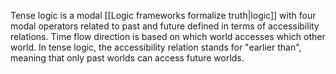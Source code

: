 Tense logic is a modal [[Logic frameworks formalize truth|logic]] with four modal operators related to past and future defined in terms of accessibility relations. Time flow direction is based on which world accesses which other world. In tense logic, the accessibility relation stands for "earlier than", meaning that only past worlds can access future worlds.